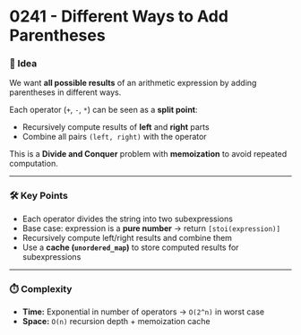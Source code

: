 # 0241 - Different Ways to Add Parentheses  

### 🧠 Idea  
We want **all possible results** of an arithmetic expression by adding parentheses in different ways.  

Each operator (`+`, `-`, `*`) can be seen as a **split point**:  
- Recursively compute results of **left** and **right** parts  
- Combine all pairs `(left, right)` with the operator  

This is a **Divide and Conquer** problem with **memoization** to avoid repeated computation.  

---

### 🛠️ Key Points  
- Each operator divides the string into two subexpressions  
- Base case: expression is a **pure number** → return `[stoi(expression)]`  
- Recursively compute left/right results and combine them  
- Use a **cache (`unordered_map`)** to store computed results for subexpressions  

---

### ⏱️ Complexity  

- **Time:** Exponential in number of operators → `O(2^n)` in worst case  
- **Space:** `O(n)` recursion depth + memoization cache  
